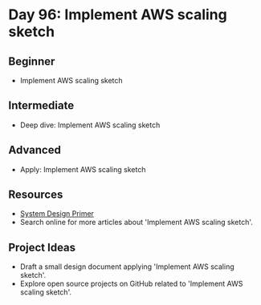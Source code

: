 # Day 96: Implement AWS scaling sketch

## Beginner
- Implement AWS scaling sketch

## Intermediate
- Deep dive: Implement AWS scaling sketch

## Advanced
- Apply: Implement AWS scaling sketch

## Resources
- [System Design Primer](https://github.com/donnemartin/system-design-primer/search?q=Implement+AWS+scaling+sketch)
- Search online for more articles about 'Implement AWS scaling sketch'.

## Project Ideas
- Draft a small design document applying 'Implement AWS scaling sketch'.
- Explore open source projects on GitHub related to 'Implement AWS scaling sketch'.
